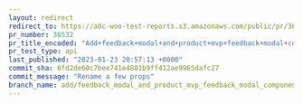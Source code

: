 ```yaml
---
layout: redirect
redirect_to: https://a8c-woo-test-reports.s3.amazonaws.com/public/pr/36532/api/index.html
pr_number: 36532
pr_title_encoded: "Add+feedback+modal+and+product+mvp+feedback+modal+components"
pr_test_type: api
last_published: "2023-01-23 20:57:13 +0000"
commit_sha: 6fd2de60c7bee741e4881b9ff412ae9965dafc27
commit_message: "Rename a few props"
branch_name: add/feedback_modal_and_product_mvp_feedback_modal_components
---
```

